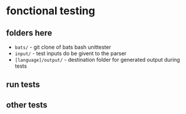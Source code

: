 # fonctional testing

## folders here

* `bats/` - git clone of bats bash unittester
* `input/` - test inputs do be givent to the parser
* `[language]/output/` - destination folder for generated output during tests

## run tests

## other tests
